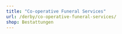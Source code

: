 ```yaml
---
title: "Co-operative Funeral Services"
url: /derby/co-operative-funeral-services/
shop: Bestattungen
---
```

